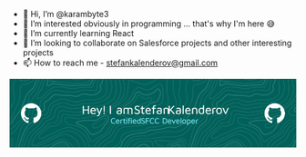 - 👋 Hi, I’m @karambyte3
- 👀 I’m interested obviously in programming ... that's why I'm here :sweat_smile: 
- 🌱 I’m currently learning React
- 💞️ I’m looking to collaborate on Salesforce projects and other interesting projects
- 📫 How to reach me - stefankalenderov@gmail.com

<!---
karambyte3/karambyte3 is a ✨ special ✨ repository because its `README.md` (this file) appears on your GitHub profile.
You can click the Preview link to take a look at your changes.
--->

![Header](./github-header-image.png)

